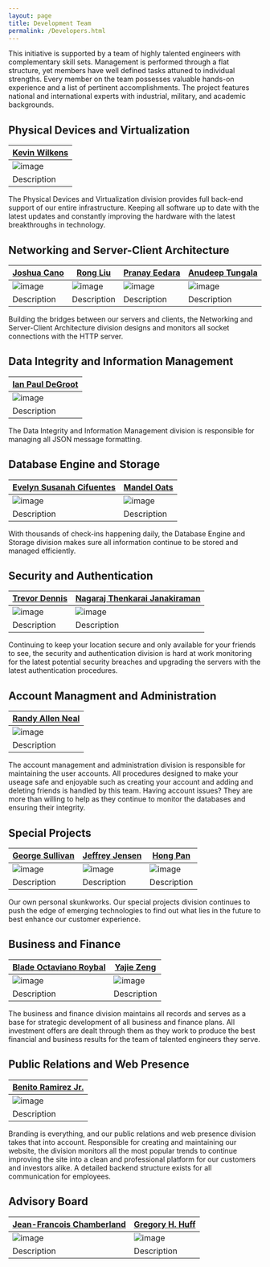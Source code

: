 ```yaml
---
layout: page
title: Development Team
permalink: /Developers.html
---
```


This initiative is supported by a team of highly talented engineers with complementary skill sets.
Management is performed through a flat structure, yet members have well defined tasks attuned to individual strengths.
Every member on the team possesses valuable hands-on experience and a list of pertinent accomplishments.
The project features national and international experts with industrial, military, and academic backgrounds.

## Physical Devices and Virtualization

[Kevin Wilkens](https://github.com/kevinwilkens22) |
--- |
![image](http://i.imgur.com/bzVR84G.jpg) |
Description |

The Physical Devices and Virtualization division provides full back-end support of our entire infrastructure. Keeping all software up to date with the latest updates and constantly improving the hardware with the latest breakthroughs in technology.

## Networking and Server-Client Architecture

[Joshua Cano](https://github.com/jacano23) | [Rong Liu](https://github.com/liur180855) | [Pranay Eedara](https://github.com/epranaykumar) | [Anudeep Tungala](https://github.com/nranudeep1990)  
--- | --- | --- | ---
![image](http://i.imgur.com/1safFTg.jpg) | ![image](http://i.imgur.com/JPeIAOx.jpg) | ![image](http://i.imgur.com/6ADDPNE.jpg) | ![image](http://i.imgur.com/kRRKrSK.jpg) |
Description | Description | Description | Description |

Building the bridges between our servers and clients, the Networking and Server-Client Architecture division designs and monitors all socket connections with the HTTP server.

## Data Integrity and Information Management

[Ian Paul DeGroot](https://github.com/iandegroot) |
--- |
![image](http://i.imgur.com/qvX4mgk.jpg) |
Description |

The Data Integrity and Information Management division is responsible for managing all JSON message formatting. 

## Database Engine and Storage

[Evelyn Susanah Cifuentes](https://github.com/cifuentesevelyn) | [Mandel Oats](https://github.com/mandeloats) |
--- | --- |
![image](http://i.imgur.com/Evg5ZOL.jpg) | ![image](http://i.imgur.com/nIaLQwY.jpg) |
Description | Description |

With thousands of check-ins happening daily, the Database Engine and Storage division makes sure all information continue to be stored and managed efficiently.

## Security and Authentication 

[Trevor Dennis](https://github.com/td08) | [Nagaraj Thenkarai Janakiraman](https://github.com/tjnagaraj) |
--- | --- |
![image](http://i.imgur.com/HFLbGSG.jpg) | ![image](http://i.imgur.com/jLsvx6w.jpg) |
Description | Description |

Continuing to keep your location secure and only available for your friends to see, the security and authentication division is hard at work monitoring for the latest potential security breaches and upgrading the servers with the latest authentication procedures. 

## Account Managment and Administration

[Randy Allen Neal](https://github.com/gmnealusn) |
--- |
![image](http://i.imgur.com/7Bc1z6K.jpg) |
Description |

The account management and administration division is responsible for maintaining the user accounts. All procedures designed to make your useage safe and enjoyable  such as creating your account and adding and deleting friends is handled by this team. Having account issues? They are more than willing to help as they continue to monitor the databases and ensuring their integrity.

## Special Projects

[George Sullivan](https://github.com/I-Love-Github) | [Jeffrey Jensen](https://github.com/happycamper) | [Hong Pan](https://github.com/hongpan0507) |
--- | --- | --- |
![image](http://i.imgur.com/08ZCp5T.jpg) | ![image](http://i.imgur.com/UpIqJps.png) | ![image](http://i.imgur.com/qQzqkhA.jpg) |
Description | Description | Description |

Our own personal skunkworks. Our special projects division continues to push the edge of emerging technologies to find out what lies in the future to best enhance our customer experience.

## Business and Finance

[Blade Octaviano Roybal](https://github.com/Bladeroybal) | [Yajie Zeng](https://github.com/yjzeng8833) |
--- | --- |
![image](http://i.imgur.com/9oavJNv.jpg) | ![image](http://i.imgur.com/mQ7Vr9E.jpg) |
Description | Description |

The business and finance division maintains all records and serves as a base for strategic development of all business and finance plans. All investment offers are dealt through them as they work to produce the best financial and business results for the team of talented engineers they serve.

## Public Relations and Web Presence

[Benito Ramirez Jr.](https://github.com/BenitoRamirezJr) |
--- |
![image](http://i.imgur.com/Ek4A1uK.jpg) |
Description |

Branding is everything, and our public relations and web presence division takes that into account. Responsible for creating and maintaining our website, the division monitors all the most popular trends to continue improving the site into a clean and professional platform for our customers and investors alike. A detailed backend structure exists for all communication for employees.

## Advisory Board

[Jean-Francois Chamberland](https://github.com/chmbrlnd) | [Gregory H. Huff](https://github.com/ghuff) |
--- | --- |
![image](http://i.imgur.com/mT1cDNd.jpg) | ![image](http://i.imgur.com/ZWf1tUT.jpg) |
Description | Description |
